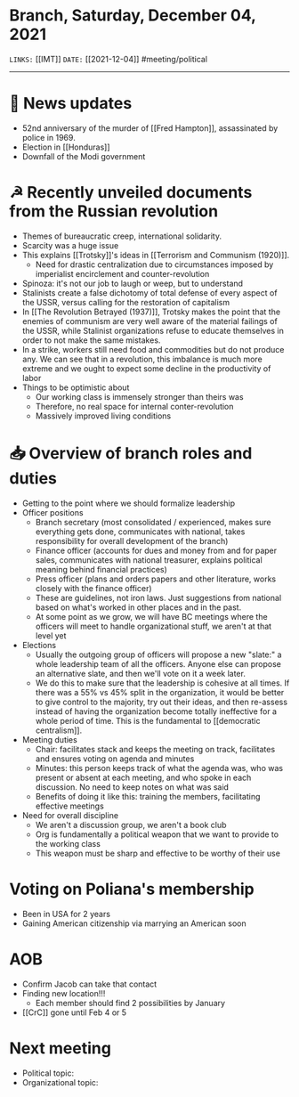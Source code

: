 # Branch, Saturday, December 04, 2021
`LINKS:` [[IMT]]
`DATE:` [[2021-12-04]]
#meeting/political 

---
# 📰 News updates
- 52nd anniversary of the murder of [[Fred Hampton]], assassinated by police in 1969. 
- Election in [[Honduras]] 
- Downfall of the Modi government

# ☭ Recently unveiled documents from the Russian revolution
- Themes of bureaucratic creep, international solidarity.
- Scarcity was a huge issue
- This explains [[Trotsky]]'s ideas in [[Terrorism and Communism (1920)]]. 
	- Need for drastic centralization due to circumstances imposed by imperialist encirclement and counter-revolution
- Spinoza: it's not our job to laugh or weep, but to understand
- Stalinists create a false dichotomy of total defense of every aspect of the USSR, versus calling for the restoration of capitalism
- In [[The Revolution Betrayed (1937)]], Trotsky makes the point that the enemies of communism are very well aware of the material failings of the USSR, while Stalinist organizations refuse to educate themselves in order to not make the same mistakes. 
- In a strike, workers still need food and commodities but do not produce any. We can see that in a revolution, this imbalance is much more extreme and we ought to expect some decline in the productivity of labor
- Things to be optimistic about
	- Our working class is immensely stronger than theirs was
	- Therefore, no real space for internal conter-revolution
	- Massively improved living conditions

# 📥 Overview of branch roles and duties
- Getting to the point where we should formalize leadership
- Officer positions
	- Branch secretary (most consolidated / experienced, makes sure everything gets done, communicates with national, takes responsibility for overall development of the branch)
	- Finance officer (accounts for dues and money from and for paper sales, communicates with national treasurer, explains political meaning behind financial practices)
	- Press officer (plans and orders papers and other literature, works closely with the finance officer)
	- These are guidelines, not iron laws. Just suggestions from national based on what's worked in other places and in the past. 
	- At some point as we grow, we will have BC meetings where the officers will meet to handle organizational stuff, we aren't at that level yet
- Elections
	- Usually the outgoing group of officers will propose a new "slate:" a whole leadership team of all the officers. Anyone else can propose an alternative slate, and then we'll vote on it a week later. 
	- We do this to make sure that the leadership is cohesive at all times. If there was a 55% vs 45% split in the organization, it would be better to give control to the majority, try out their ideas, and then re-assess instead of having the organization become totally ineffective for a whole period of time. This is the fundamental to [[democratic centralism]]. 
- Meeting duties
	- Chair: facilitates stack and keeps the meeting on track, facilitates and ensures voting on agenda and minutes
	- Minutes: this person keeps track of what the agenda was, who was present or absent at each meeting, and who spoke in each discussion. No need to keep notes on what was said
	- Benefits of doing it like this: training the members, facilitating effective meetings
- Need for overall discipline
	- We aren't a discussion group, we aren't a book club
	- Org is fundamentally a political weapon that we want to provide to the working class
	- This weapon must be sharp and effective to be worthy of their use

# Voting on Poliana's membership
- Been in USA for 2 years
- Gaining American citizenship via marrying an American soon

# AOB
- Confirm Jacob can take that contact
- Finding new location!!!
	- Each member should find 2 possibilities by January
- [[CrC]] gone until Feb 4 or 5

# Next meeting 
- Political topic:
- Organizational topic:
